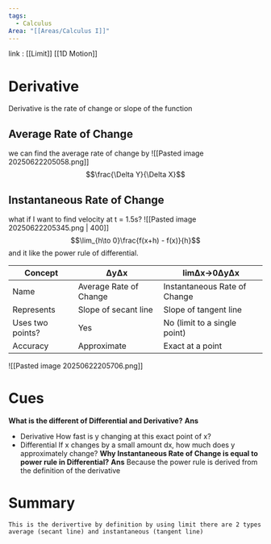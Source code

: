 ```yaml
---
tags:
  - Calculus
Area: "[[Areas/Calculus I]]"
---
```

link : [[Limit]] [[1D Motion]]
# Derivative
Derivative is the rate of change or slope of the function
## Average Rate of Change
we can find the average rate of change by 
![[Pasted image 20250622205058.png]]
$$\frac{\Delta Y}{\Delta X}$$
## Instantaneous Rate of Change
what if I want to find velocity at t = 1.5s?
![[Pasted image 20250622205345.png | 400]]
$$\lim_{h\to 0}\frac{f(x+h) - f(x)}{h}$$
and it like the power rule of differential.

| Concept          | ΔyΔx                   | lim⁡Δx→0ΔyΔx                 |
| ---------------- | ---------------------- | ---------------------------- |
| Name             | Average Rate of Change | Instantaneous Rate of Change |
| Represents       | Slope of secant line   | Slope of tangent line        |
| Uses two points? | Yes                    | No (limit to a single point) |
| Accuracy         | Approximate            | Exact at a point             |
![[Pasted image 20250622205706.png]]
# Cues
**What is the different of Differential and Derivative?**
**Ans** 
- Derivative How fast is y changing at this exact point of x?
- Differential If x changes by a small amount dx, how much does y approximately change?
**Why Instantaneous Rate of Change is equal to power rule in Differential?**
**Ans** Because the power rule is derived from the definition of the derivative
# Summary
```
This is the derivertive by definition by using limit there are 2 types average (secant line) and instantaneous (tangent line)
```